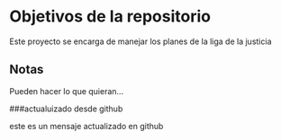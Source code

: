 # Objetivos de la repositorio

Este proyecto se encarga de manejar los planes de la liga de la justicia


## Notas
Pueden hacer lo que quieran...

###actualuizado desde github

este es un mensaje actualizado en github


